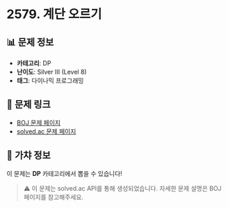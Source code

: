 # 2579. 계단 오르기

## 📊 문제 정보
- **카테고리**: DP
- **난이도**: Silver III (Level 8)
- **태그**: 다이나믹 프로그래밍

## 🔗 문제 링크
- [BOJ 문제 페이지](https://www.acmicpc.net/problem/2579)
- [solved.ac 문제 페이지](https://solved.ac/problems/2579)

## 🎯 가챠 정보
이 문제는 **DP** 카테고리에서 뽑을 수 있습니다!

> ⚠️ 이 문제는 solved.ac API를 통해 생성되었습니다. 
> 자세한 문제 설명은 BOJ 페이지를 참고해주세요.

